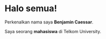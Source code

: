 # Halo semua! 

Perkenalkan nama saya **Benjamin Caessar**.<br>

Saya seorang **mahasiswa** di Telkom University.<br>
